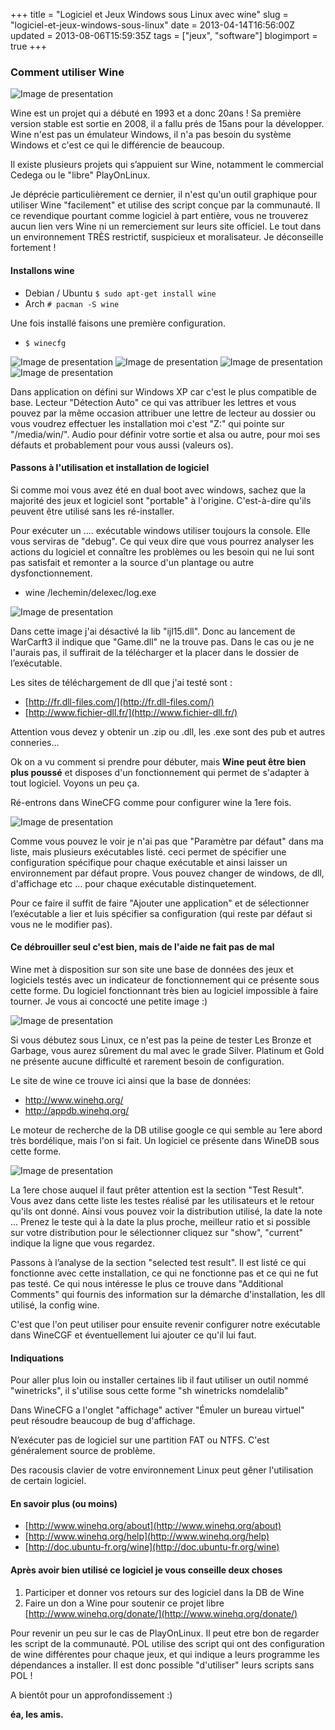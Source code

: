 +++
title = "Logiciel et Jeux Windows sous Linux avec wine"
slug = "logiciel-et-jeux-windows-sous-linux"
date = 2013-04-14T16:56:00Z
updated = 2013-08-06T15:59:35Z
tags = ["jeux", "software"]
blogimport = true
+++

### Comment utiliser Wine

![Image de presentation](/images/lan.nost.biz-wp-content-uploads-2012-10-wine-logo.jpg "")

Wine est un projet qui a débuté en 1993 et a donc 20ans ! Sa première version stable est sortie en 2008, il a fallu prés de 15ans pour la développer. Wine n'est pas un émulateur Windows, il n'a pas besoin du système Windows et c'est ce qui le différencie de beaucoup.

Il existe plusieurs projets qui s’appuient sur Wine, notamment le commercial Cedega ou le "libre" PlayOnLinux.

Je déprécie particulièrement ce dernier, il n'est qu'un outil graphique pour utiliser Wine "facilement" et utilise des script conçue par la communauté. Il ce revendique pourtant comme logiciel à part entière, vous ne trouverez aucun lien vers Wine ni un remerciement sur leurs site officiel. Le tout dans un environnement TRÈS restrictif, suspicieux et moralisateur. Je déconseille fortement !

#### Installons wine 

- Debian / Ubuntu `$ sudo apt-get install wine`
- Arch `# pacman -S wine`

Une fois installé faisons une première configuration.
- `$ winecfg`

![Image de presentation](/images/lh3.ggpht.com-uKG0PIzI6pw-UWqqBjVMPHI-AAAAAAAAAdw-0q6Prwqgc_A-s400-snapshot40.png "")
![Image de presentation](/images/lh3.ggpht.com-dQaDwdKgtXA-UWqqBt6-PvI-AAAAAAAAAdo-bxQtn0krzfQ-s400-snapshot39.png "")
![Image de presentation](/images/lh3.ggpht.com-qd-5ggOcq9Y-UWqqBpZlA3I-AAAAAAAAAds-iTaLrg2tKaw-s400-snapshot41.png "")
![Image de presentation](/images/lh3.ggpht.com-9pUg6i9ueHM-UWqqCOyWvMI-AAAAAAAAAd4-GOKwOqiHBOU-s400-snapshot42.png "")

Dans application on défini sur Windows XP car c'est le plus compatible de base. Lecteur "Détection Auto" ce qui vas attribuer les lettres et vous pouvez par la même occasion attribuer une lettre de lecteur au dossier ou vous voudrez effectuer les installation moi c'est "Z:" qui pointe sur "/media/win/". Audio pour définir votre sortie et alsa ou autre, pour moi ses défauts et probablement pour vous aussi (valeurs os).

#### Passons à l'utilisation et installation de logiciel

Si comme moi vous avez été en dual boot avec windows, sachez que la majorité des jeux et logiciel sont "portable" à l'origine. C'est-à-dire qu'ils peuvent être utilisé sans les ré-installer.

Pour exécuter un .... exécutable windows utiliser toujours la console. Elle vous serviras de "debug". Ce qui veux dire que vous pourrez analyser les actions du logiciel et connaître les problèmes ou les besoin qui ne lui sont pas satisfait et remonter a la source d'un plantage ou autre dysfonctionnement.
- wine /lechemin/delexec/log.exe

![Image de presentation](/images/lh3.ggpht.com-Yj3rbIKrKTk-UWqzws5pAoI-AAAAAAAAAeQ-A0NN4ivK__w-s640-snapshot43.png "")

Dans cette image j'ai désactivé la lib "ijl15.dll". Donc au lancement de WarCarft3 il indique que "Game.dll" ne la trouve pas. Dans le cas ou je ne l'aurais pas, il suffirait de la télécharger et la placer dans le dossier de l’exécutable.

Les sites de téléchargement de dll que j'ai testé sont :
- [http://fr.dll-files.com/](http://fr.dll-files.com/)
- [http://www.fichier-dll.fr/](http://www.fichier-dll.fr/)

Attention vous devez y obtenir un .zip ou .dll, les .exe sont des pub et autres conneries...

Ok on a vu comment si prendre pour débuter, mais **Wine peut être bien plus poussé** et disposes d'un fonctionnement qui permet de s'adapter à tout logiciel. Voyons un peu ça.

Ré-entrons dans WineCFG comme pour configurer wine la 1ere fois.

![Image de presentation](/images/lh3.ggpht.com-3Bj1tfSLCDs-UWq4eUjAZkI-AAAAAAAAAeg-Pi3KRCKCfFg-s400-snapshot44.png "")

Comme vous pouvez le voir je n'ai pas que "Paramètre par défaut" dans ma liste, mais plusieurs exécutables listé. ceci permet de spécifier une configuration spécifique pour chaque exécutable et ainsi laisser un environnement par défaut propre. Vous pouvez changer de windows, de dll, d'affichage etc ... pour chaque exécutable distinquetement.

Pour ce faire il suffit de faire "Ajouter une application" et de sélectionner l’exécutable a lier et luis spécifier sa configuration (qui reste par défaut si vous ne le modifier pas).

#### Ce débrouiller seul c'est bien, mais de l'aide ne fait pas de mal

Wine met à disposition sur son site une base de données des jeux et logiciels testés avec un indicateur de fonctionnement qui ce présente sous cette forme. Du logiciel fonctionnant très bien au logiciel impossible à faire tourner. Je vous ai concocté une petite image :)

![Image de presentation](/images/lh3.ggpht.com-YCowuUkPPEA-UWq9X1G2-jI-AAAAAAAAAew-IJmzVObD5lg-s640-wine_classification.png "_Wine classement_")

Si vous débutez sous Linux, ce n'est pas la peine de tester Les Bronze et Garbage, vous aurez sûrement du mal avec le grade Silver. Platinum et Gold ne présente aucune difficulté et rarement besoin de configuration.

Le site de wine ce trouve ici ainsi que la base de données:

- http://www.winehq.org/
- http://appdb.winehq.org/

Le moteur de recherche de la DB utilise google ce qui semble au 1ere abord très bordélique, mais l'on si fait. Un logiciel ce présente dans WineDB sous cette forme.

![Image de presentation](/images/snapshot45.png "")

La 1ere chose auquel il faut prêter attention est la section "Test Result". Vous avez dans cette liste les testes réalisé par les utilisateurs et le retour qu'ils ont donné. Ainsi vous pouvez voir la distribution utilisé, la date la note ... Prenez le teste qui à la date la plus proche, meilleur ratio et si possible sur votre distribution pour le sélectionner cliquez sur "show", "current" indique la ligne que vous regardez.

Passons à l’analyse de la section "selected test result". Il est listé ce qui fonctionne avec cette installation, ce qui ne fonctionne pas et ce qui ne fut pas testé. Ce qui nous intéresse le plus ce trouve dans "Additional Comments" qui fournis des information sur la démarche d'installation, les dll utilisé, la config wine.

C'est que l'on peut utiliser pour ensuite revenir configurer notre exécutable dans WineCGF et éventuellement lui ajouter ce qu'il lui faut.

#### Indiquations 

Pour aller plus loin ou installer certaines lib il faut utiliser un outil nommé "winetricks", il s'utilise sous cette forme "sh winetricks nomdelalib"

Dans WineCFG a l'onglet "affichage" activer "Émuler un bureau virtuel" peut résoudre beaucoup de bug d'affichage.

N’exécuter pas de logiciel sur une partition FAT ou NTFS. C'est généralement source de problème.

Des racousis clavier de votre environnement Linux peut gêner l'utilisation de certain logiciel.

#### En savoir plus (ou moins) 
- [http://www.winehq.org/about](http://www.winehq.org/about)
- [http://www.winehq.org/help](http://www.winehq.org/help)
- [http://doc.ubuntu-fr.org/wine](http://doc.ubuntu-fr.org/wine)

#### Après avoir bien utilisé ce logiciel je vous conseille deux choses 
1. Participer et donner vos retours sur des logiciel dans la DB de Wine
2. Faire un don a Wine pour soutenir ce projet libre [http://www.winehq.org/donate/](http://www.winehq.org/donate/)

Pour revenir un peu sur le cas de PlayOnLinux. Il peut etre bon de regarder les script de la communauté. POL utilise des script qui ont des configuration de wine différentes pour chaque jeux, et qui indique a leurs programme les dépendances a installer. Il est donc possible "d'utiliser" leurs scripts sans POL !

A bientôt pour un approfondissement :)

**éa, les amis.**
